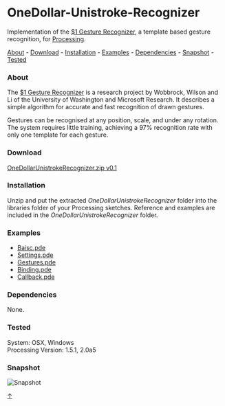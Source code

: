 # <a id="p5_top"></a>OneDollar-Unistroke-Recognizer

Implementation of the [$1 Gesture Recognizer](http://depts.washington.edu/aimgroup/proj/dollar/), a template based gesture recognition, for [Processing](http://processing.org/).

[About](https://github.com/DariusMorawiec/OneDollar-Unistroke-Recognizer#p5_about) - [Download](https://github.com/DariusMorawiec/OneDollar-Unistroke-Recognizer#p5_download) - [Installation](https://github.com/DariusMorawiec/OneDollar-Unistroke-Recognizer#p5_installation) - [Examples](https://github.com/DariusMorawiec/OneDollar-Unistroke-Recognizer#p5_examples) - [Dependencies](https://github.com/DariusMorawiec/OneDollar-Unistroke-Recognizer#p5_dependencies) - [Snapshot](https://github.com/DariusMorawiec/OneDollar-Unistroke-Recognizer#p5_snapshot) - [Tested](https://github.com/DariusMorawiec/OneDollar-Unistroke-Recognizer#p5_tested)

### <a id="p5_about"></a>About

The [$1 Gesture Recognizer](http://depts.washington.edu/aimgroup/proj/dollar/) is a research project by Wobbrock, Wilson and Li of
the University of Washington and Microsoft Research. It describes a simple
algorithm for accurate and fast recognition of drawn gestures.

Gestures can be recognised at any position, scale, and under any rotation.
The system requires little training, achieving a 97% recognition rate with 
only one template for each gesture.

### <a id="p5_download"></a>Download

[OneDollarUnistrokeRecognizer.zip v0.1](https://github.com/DariusMorawiec/OneDollar-Unistroke-Recognizer/raw/master/download/OneDollarUnistrokeRecognizer.zip)

### <a id="p5_installation"></a>Installation

Unzip and put the extracted *OneDollarUnistrokeRecognizer* folder into the libraries folder of your Processing sketches. Reference and examples are included in the *OneDollarUnistrokeRecognizer* folder.

### <a id="p5_examples"></a>Examples
* [Baisc.pde](https://github.com/DariusMorawiec/OneDollar-Unistroke-Recognizer/blob/master/examples/Basic/Basic.pde)
* [Settings.pde](https://github.com/DariusMorawiec/OneDollar-Unistroke-Recognizer/blob/master/examples/Settings/Settings.pde)
* [Gestures.pde](https://github.com/DariusMorawiec/OneDollar-Unistroke-Recognizer/blob/master/examples/Gestures/Gestures.pde)
* [Binding.pde](https://github.com/DariusMorawiec/OneDollar-Unistroke-Recognizer/blob/master/examples/Binding/Binding.pde)
* [Callback.pde](https://github.com/DariusMorawiec/OneDollar-Unistroke-Recognizer/blob/master/examples/Callback/Callback.pde)

### <a id="p5_dependencies"></a>Dependencies
None.

### <a id="p5_tested"></a>Tested
System: OSX, Windows<br>
Processing Version: 1.5.1, 2.0a5

### <a id="p5_snapshot"></a>Snapshot
![Snapshot](https://raw.github.com/DariusMorawiec/OneDollar-Unistroke-Recognizer/master/reference/p5snap.png)

[&uarr;](#p5_top)

